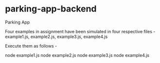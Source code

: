 # parking-app-backend
Parking App

Four examples in assignment have been simulated in four respective files - example1.js, example2.js, example3.js, example4.js

Execute them as follows -

node example1.js
node example2.js
node example3.js
node example4.js